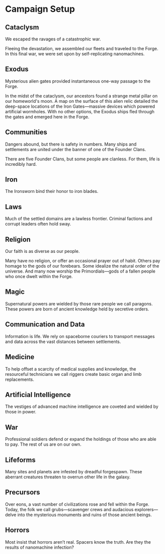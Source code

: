 # Campaign Setup

## Cataclysm

We escaped the ravages of a catastrophic war.

Fleeing the devastation, we assembled our fleets and traveled to the Forge. In this final war, we were set upon by self-replicating nanomachines.

## Exodus

Mysterious alien gates provided instantaneous one-way passage to the Forge.

In the midst of the cataclysm, our ancestors found a strange metal pillar on our homeworld's moon. A map on the surface of this alien relic detailed the deep-space locations of the Iron Gates—massive devices which powered artificial wormholes. With no other options, the Exodus ships fled through the gates and emerged here in the Forge.

## Communities

Dangers abound, but there is safety in numbers. Many ships and settlements are united under the banner of one of the Founder Clans.

There are five Founder Clans, but some people are clanless. For them, life is incredibly hard.

## Iron

The Ironsworn bind their honor to iron blades.

## Laws

Much of the settled domains are a lawless frontier. Criminal factions and corrupt leaders often hold sway.

## Religion

Our faith is as diverse as our people.

Many have no religion, or offer an occasional prayer out of habit. Others pay homage to the gods of our forebears. Some idealize the natural order of the universe. And many now worship the Primordials—gods of a fallen people who once dwelt within the Forge.

## Magic

Supernatural powers are wielded by those rare people we call paragons. These powers are born of ancient knowledge held by secretive orders.

## Communication and Data

Information is life. We rely on spaceborne couriers to transport messages and data across the vast distances between settlements.

## Medicine

To help offset a scarcity of medical supplies and knowledge, the resourceful technicians we call riggers create basic organ and limb replacements.

## Artificial Intelligence

The vestiges of advanced machine intelligence are coveted and wielded by those in power.

## War

Professional soldiers defend or expand the holdings of those who are able to pay. The rest of us are on our own.

## Lifeforms

Many sites and planets are infested by dreadful forgespawn. These aberrant creatures threaten to overrun other life in the galaxy.

## Precursors

Over eons, a vast number of civilizations rose and fell within the Forge. Today, the folk we call grubs—scavenger crews and audacious explorers—delve into the mysterious monuments and ruins of those ancient beings.

## Horrors

Most insist that horrors aren’t real. Spacers know the truth. Are they the results of nanomachine infection?
